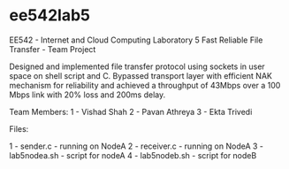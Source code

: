 # ee542lab5

EE542 - Internet and Cloud Computing
Laboratory 5
Fast Reliable File Transfer - Team Project

Designed and implemented file transfer protocol using sockets in user space on shell script and C. Bypassed transport layer with efficient NAK mechanism for reliability and achieved a throughput of 43Mbps over a 100 Mbps link with 20% loss and 200ms delay.

Team Members:
1 - Vishad Shah
2 - Pavan Athreya
3 - Ekta Trivedi

Files:

1 - sender.c - running on NodeA
2 - receiver.c - running on NodeA
3 - lab5nodea.sh - script for nodeA
4 - lab5nodeb.sh - script for nodeB
